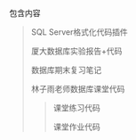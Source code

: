 包含内容
> SQL Server格式化代码插件
> 
> 厦大数据库实验报告+代码
> 
> 数据库期末复习笔记
>
> 林子雨老师数据库课堂代码
>  > 课堂练习代码
>  > 
>  > 课堂作业代码
